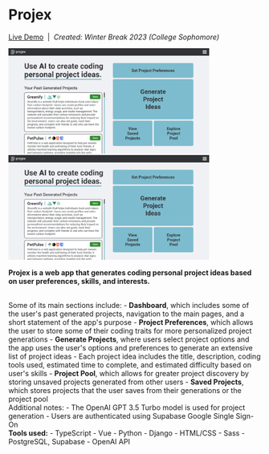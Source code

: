 # Projex

[Live Demo](https://drive.google.com/file/d/1CuL6cXabCZVm2w33mt-Y4uQjUmN8oNns/view)&nbsp;&nbsp;|&nbsp;&nbsp;<i>Created: Winter Break 2023 (College Sophomore)</i>

<img src="client/src/assets/examples/projex2.png" style="width: 400px" />
<img src="client/src/assets/examples/projex2.png" style="width: 400px" />

<b>Projex is a web app that generates coding personal project ideas based on user preferences, skills, and interests.</b>

<br>
Some of its main sections include:
 - <strong>Dashboard</strong>, which includes some of the user's past generated projects, navigation to the main pages, and a short statement of the app's purpose
 - <strong>Project Preferences</strong>, which allows the user to store some of their coding traits for more personalized project generations
 - <strong>Generate Projects</strong>, where users select project options and the app uses the user's options and preferences to generate an extensive list of project ideas
     - Each project idea includes the title, description, coding tools used, estimated time to complete, and estimated difficulty based on user's skills
 - <strong>Project Pool</strong>, which allows for greater project discovery by storing unsaved projects generated from other users
 - <strong>Saved Projects</strong>, which stores projects that the user saves from their generations or the project pool

<br>
Additional notes:
 - The OpenAI GPT 3.5 Turbo model is used for project generation
 - Users are authenticated using Supabase Google Single Sign-On

<br>
<b>Tools used:</b>
 - TypeScript - Vue
 - Python - Django
 - HTML/CSS - Sass
 - PostgreSQL, Supabase
 - OpenAI API

